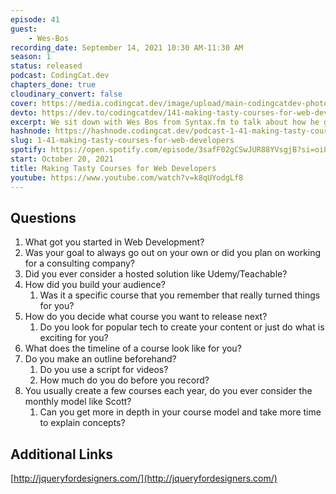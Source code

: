 ```yaml
---
episode: 41
guest: 
    - Wes-Bos
recording_date: September 14, 2021 10:30 AM-11:30 AM
season: 1
status: released
podcast: CodingCat.dev
chapters_done: true
cloudinary_convert: false
cover: https://media.codingcat.dev/image/upload/main-codingcatdev-photo/ggdj4h0vqdxogm3nczy5.png
devto: https://dev.to/codingcatdev/141-making-tasty-courses-for-web-developers-4bn3
excerpt: We sit down with Wes Bos from Syntax.fm to talk about how he got started in web development, how to create courses, and how to get paid for your hard work.
hashnode: https://hashnode.codingcat.dev/podcast-1-41-making-tasty-courses-for-web-developers
slug: 1-41-making-tasty-courses-for-web-developers
spotify: https://open.spotify.com/episode/3safF02gCSwJUR88YVsgjB?si=oi8cFvMlQdeet3S4G306Zg
start: October 20, 2021
title: Making Tasty Courses for Web Developers
youtube: https://www.youtube.com/watch?v=k8qUYodgLf8
---
```

## Questions

1. What got you started in Web Development?
2. Was your goal to always go out on your own or did you plan on working for a consulting company?
3. Did you ever consider a hosted solution like Udemy/Teachable?
4. How did you build your audience?
    1. Was it a specific course that you remember that really turned things for you?
5. How do you decide what course you want to release next?
    1. Do you look for popular tech to create your content or just do what is exciting for you?
6. What does the timeline of a course look like for you? 
7. Do you make an outline beforehand?
    1. Do you use a script for videos? 
    2. How much do you do before you record? 
8. You usually create a few courses each year, do you ever consider the monthly model like Scott?
    1. Can you get more in depth in your course model and take more time to explain concepts?

## Additional Links

[http://jqueryfordesigners.com/](http://jqueryfordesigners.com/)